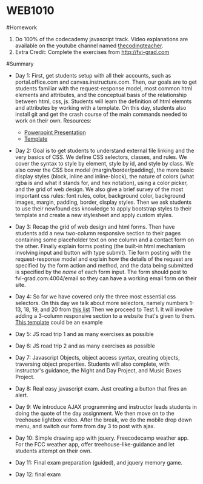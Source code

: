 # WEB1010

#Homework
1. Do 100% of the codecademy javascript track. Video explanations are available on the youtube channel named [thecodingteacher](https://www.youtube.com/playlist?list=PLkOcUOQbE6gaJpEanJNBQaATre7Ea3shN).
2. Extra Credit: Complete the exercises from http://fvi-grad.com

#Summary
* Day 1: First, get students setup with all their accounts, such as portal.office.com and canvas.instructure.com. Then, our goals are to get students familiar with the request-response model, most common html elements and attributes, and the conceptual basis of the relationship between html, css, js. Students will learn the definition of html elemnts and attributes by working with a template. On this day, students also install git and get the crash course of the main commands needed to work on their own.
Resources:
  * [Powerpoint Presentation](https://docs.google.com/presentation/d/10vDVvKG7lW_quJ2O5c1nmHttuXlDnOIjeES1xMiaxTI/edit#slide=id.g35f391192_00)
  * [Template](http://v4-alpha.getbootstrap.com/examples/carousel/)

* Day 2: Goal is to get students to understand external file linking and the very basics of CSS. We define CSS selectors, classes, and rules. We cover the syntax to style by element, style by id, and style by class. We also cover the CSS box model (margin/border/padding), the more basic display styles (block, inline and inline-block), the nature of colors (what rgba is and what it stands for, and hex notation), using a color picker, and the grid of web design. We also give a brief survey of the most important css rules: font rules, color, background color, background images, margin, padding, border, display styles. Then we ask students to use their newfound css knowledge to apply bootstrap styles to their template and create a new stylesheet and apply custom styles.

* Day 3: Recap the grid of web design and html forms. Then have students add a new two-column responsive section to their pages containing some placeholder text on one column and a contact form on the other. Finally explain forms posting (the built-in html mechanism involving input and button with type submit). Tie form posting with the request-response model and explain how the details of the request are specified by the form action and method, and the data being submitted is specified by the *name* of each form input. The form should post to fvi-grad.com:4004/email so they can have a working email form on their site.

* Day 4: So far we have covered only the three most essential css selectors. On this day we talk about more selectors, namely numbers 1-13, 18, 19, and 20 from [this list](http://code.tutsplus.com/tutorials/the-30-css-selectors-you-must-memorize--net-16048) Then we proceed to Test 1. It will involve adding a 3-column responsive section to a website that's given to them. [This template](https://startbootstrap.com/template-overviews/modern-business/) could be an example


* Day 5: JS road trip 1 and as many exercises as possible

* Day 6: JS road trip 2 and as many exercises as possible

* Day 7: Javascript Objects, object access syntax, creating objects, traversing object properties. Students will also complete, with instructor's guidance, the Night and Day Project, and Music Boxes Project.

* Day 8: Real easy javascript exam. Just creating a button that fires an alert.

* Day 9: We introduce AJAX programming and instructor leads students in doing the quote of the day assignment. We then move on to the treehouse lightbox video. After the break, we do the mobile drop down menu, and switch our form from day 3 to post with ajax.

* Day 10: Simple drawing app with jquery. Freecodecamp weather app. For the FCC weather app, offer treehouse-like-guidance and let students attempt on their own.

* Day 11: Final exam preparation (guided), and jquery memory game.

* Day 12: final exam

